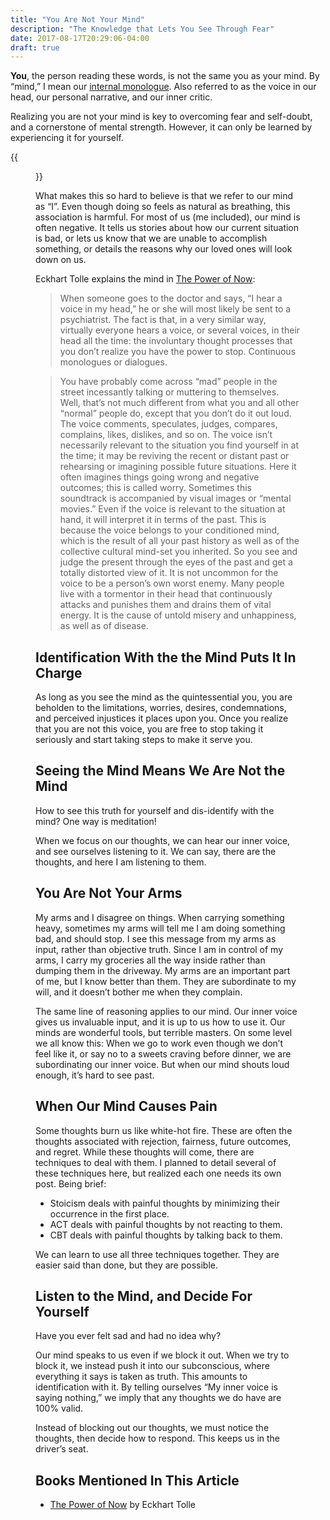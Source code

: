 ```yaml
---
title: "You Are Not Your Mind"
description: "The Knowledge that Lets You See Through Fear"
date: 2017-08-17T20:29:06-04:00
draft: true
---
```

**You**, the person reading these words, is not the same you as your mind. By “mind,” I mean our [internal monologue](https://en.wikipedia.org/wiki/Internal_monologue). Also referred to as the voice in our head, our personal narrative, and our inner critic.

Realizing you are not your mind is key to overcoming fear and self-doubt, and a cornerstone of mental strength. However, it can only be learned by experiencing it for yourself.

{{<figure class="" src="/img/you-are-not-your-mind/Drawing1-1-300x300.png" title="You are not your mind, but your mind is part of you.">}}

What makes this so hard to believe is that we refer to our mind as “I”. Even though doing so feels as natural as breathing, this association is harmful. For most of us (me included), our mind is often negative. It tells us stories about how our current situation is bad, or lets us know that we are unable to accomplish something, or details the reasons why our loved ones will look down on us.
<!--more-->

Eckhart Tolle explains the mind in [The Power of Now](http://amzn.to/2udmulH):

>When someone goes to the doctor and says, “I hear a voice in my head,” he or she will most likely be sent to a psychiatrist. The fact is that, in a very similar way, virtually everyone hears a voice, or several voices, in their head all the time: the involuntary thought processes that you don’t realize you have the power to stop. Continuous monologues or dialogues.

>You have probably come across “mad” people in the street incessantly talking or muttering to themselves. Well, that’s not much different from what you and all other “normal” people do, except that you don’t do it out loud. The voice comments, speculates, judges, compares, complains, likes, dislikes, and so on. The voice isn’t necessarily relevant to the situation you find yourself in at the time; it may be reviving the recent or distant past or rehearsing or imagining possible future situations. Here it often imagines things going wrong and negative outcomes; this is called worry. Sometimes this soundtrack is accompanied by visual images or “mental movies.” Even if the voice is relevant to the situation at hand, it will interpret it in terms of the past. This is because the voice belongs to your conditioned mind, which is the result of all your past history as well as of the collective cultural mind-set you inherited. So you see and judge the present through the eyes of the past and get a totally distorted view of it. It is not uncommon for the voice to be a person’s own worst enemy. Many people live with a tormentor in their head that continuously attacks and punishes them and drains them of vital energy. It is the cause of untold misery and unhappiness, as well as of disease.

## Identification With the the Mind Puts It In Charge

As long as you see the mind as the quintessential you, you are beholden to the limitations, worries, desires, condemnations, and perceived injustices it places upon you. Once you realize that you are not this voice, you are free to stop taking it seriously and start taking steps to make it serve you.

## Seeing the Mind Means We Are Not the Mind

How to see this truth for yourself and dis-identify with the mind? One way is meditation!

When we focus on our thoughts, we can hear our inner voice, and see ourselves listening to it. We can say, there are the thoughts, and here I am listening to them.

## You Are Not Your Arms

My arms and I disagree on things. When carrying something heavy, sometimes my arms will tell me I am doing something bad, and should stop. I see this message from my arms as input, rather than objective truth. Since I am in control of my arms, I carry my groceries all the way inside rather than dumping them in the driveway. My arms are an important part of me, but I know better than them. They are subordinate to my will, and it doesn’t bother me when they complain.

The same line of reasoning applies to our mind. Our inner voice gives us invaluable input, and it is up to us how to use it. Our minds are wonderful tools, but terrible masters. On some level we all know this: When we go to work even though we don’t feel like it, or say no to a sweets craving before dinner, we are subordinating our inner voice. But when our mind shouts loud enough, it’s hard to see past.

## When Our Mind Causes Pain

Some thoughts burn us like white-hot fire. These are often the thoughts associated with rejection, fairness, future outcomes, and regret. While these thoughts will come, there are techniques to deal with them. I planned to detail several of these techniques here, but realized each one needs its own post. Being brief:

* Stoicism deals with painful thoughts by minimizing their occurrence in the first place.
* ACT deals with painful thoughts by not reacting to them.
* CBT deals with painful thoughts by talking back to them.

We can learn to use all three techniques together. They are easier said than done, but they are possible.

## Listen to the Mind, and Decide For Yourself

Have you ever felt sad and had no idea why?

Our mind speaks to us even if we block it out. When we try to block it, we instead push it into our subconscious, where everything it says is taken as truth. This amounts to identification with it. By telling ourselves “My inner voice is saying nothing,” we imply that any thoughts we do have are 100% valid.

Instead of blocking out our thoughts, we must notice the thoughts, then decide how to respond. This keeps us in the driver’s seat.

## Books Mentioned In This Article

* [The Power of Now](http://amzn.to/2udmulH) by Eckhart Tolle
